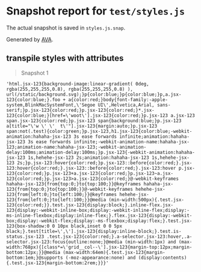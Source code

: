 # Snapshot report for `test/styles.js`

The actual snapshot is saved in `styles.js.snap`.

Generated by [AVA](https://ava.li).

## transpile styles with attributes

> Snapshot 1

    'html.jsx-123{background-image:linear-gradient( 0deg, rgba(255,255,255,0.8), rgba(255,255,255,0.8) ), url(/static/background.svg);}p{color:blue;}p{color:blue;}p,a.jsx-123{color:blue;}.foo + a{color:red;}body{font-family:-apple-system,BlinkMacSystemFont,\'Segoe UI\',Helvetica,Arial, sans-serif;}p.jsx-123{color:red;}p.jsx-123{color:red;}*.jsx-123{color:blue;}[href=\'woot\'].jsx-123{color:red;}p.jsx-123 a.jsx-123 span.jsx-123{color:red;}p.jsx-123 span{background:blue;}p.jsx-123 a[title="\'w \' \'  t\'"].jsx-123{margin:auto;}p.jsx-123 span:not(.test){color:green;}p.jsx-123,h1.jsx-123{color:blue;-webkit-animation:hahaha-jsx-123 3s ease forwards infinite;animation:hahaha-jsx-123 3s ease forwards infinite;-webkit-animation-name:hahaha-jsx-123;animation-name:hahaha-jsx-123;-webkit-animation-delay:100ms;animation-delay:100ms;}p.jsx-123{-webkit-animation:hahaha-jsx-123 1s,hehehe-jsx-123 2s;animation:hahaha-jsx-123 1s,hehehe-jsx-123 2s;}p.jsx-123:hover{color:red;}p.jsx-123::before{color:red;}.jsx-123:hover{color:red;}.jsx-123::before{color:red;}.jsx-123:hover p.jsx-123{color:red;}p.jsx-123+a.jsx-123{color:red;}p.jsx-123~a.jsx-123{color:red;}p.jsx-123>a.jsx-123{color:red;}@-webkit-keyframes hahaha-jsx-123{from{top:0;}to{top:100;}}@keyframes hahaha-jsx-123{from{top:0;}to{top:100;}}@-webkit-keyframes hehehe-jsx-123{from{left:0;}to{left:100;}}@keyframes hehehe-jsx-123{from{left:0;}to{left:100;}}@media (min-width:500px){.test.jsx-123{color:red;}}.test.jsx-123{display:block;}.inline-flex.jsx-123{display:-webkit-inline-box;display:-webkit-inline-flex;display:-ms-inline-flexbox;display:inline-flex;}.flex.jsx-123{display:-webkit-box;display:-webkit-flex;display:-ms-flexbox;display:flex;}.test.jsx-123{box-shadow:0 0 10px black,inset 0 0 5px black;}.test[title=\',\'].jsx-123{display:inline-block;}.test.is-status.jsx-123 .test.jsx-123{color:red;}.a-selector.jsx-123:hover,.a-selector.jsx-123:focus{outline:none;}@media (min-width:1px) and (max-width:768px){[class*=\'grid__col--\'].jsx-123{margin-top:12px;margin-bottom:12px;}}@media (max-width:64em){.test.jsx-123{margin-bottom:1em;}@supports (-moz-appearance:none) and (display:contents){.test.jsx-123{margin-bottom:2rem;}}}'
